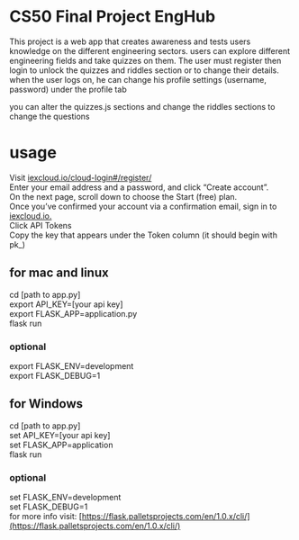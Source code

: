 # CS50 Final Project EngHub

This project is a web app that creates awareness and tests users knowledge on the different engineering sectors.
users can explore different engineering fields and take quizzes on them.
The user must register then login to unlock the quizzes and riddles section or to change their details.
when the user logs on, he can change his profile settings (username, password) under the profile tab

you can alter the quizzes.js sections and change the riddles sections to change the questions

# usage
Visit [iexcloud.io/cloud-login#/register/](iexcloud.io/cloud-login#/register/) <br>
Enter your email address and a password, and click “Create account”.<br>
On the next page, scroll down to choose the Start (free) plan. <br>
Once you’ve confirmed your account via a confirmation email, sign in to [iexcloud.io.](iexcloud.io.) <br>
Click API Tokens <br>
Copy the key that appears under the Token column (it should begin with pk_) <br>

## for mac and linux
cd [path to app.py] <br/>
export API_KEY=[your api key] <br/>
export FLASK_APP=application.py <br/>
flask run <br/>
### optional
export FLASK_ENV=development <br/>
export FLASK_DEBUG=1 <br/>

## for Windows
cd [path to app.py] <br/>
set API_KEY=[your api key] <br/>
set FLASK_APP=application <br/>
flask run
### optional
set FLASK_ENV=development <br/>
set FLASK_DEBUG=1
<br/>
for more info visit: [https://flask.palletsprojects.com/en/1.0.x/cli/](https://flask.palletsprojects.com/en/1.0.x/cli/)
